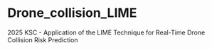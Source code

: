 # Drone_collision_LIME
2025 KSC - Application of the LIME Technique for Real-Time Drone Collision Risk Prediction
